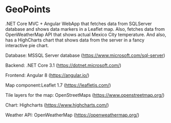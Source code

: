 # GeoPoints
.NET Core MVC + Angular WebApp that fetches data from SQLServer database and shows data markers in a Leaflet map.
Also, fetches data from OpenWeatherMap API that shows actual Mexico City temperature.
And also, has a HighCharts chart that shows data from the server in a fancy interactive pie chart. 

Database: MSSQL Server database 
(https://www.microsoft.com/sql-server)

Backend: .NET Core 3.1 
(https://dotnet.microsoft.com/)

Frontend: Angular 8 
(https://angular.io/)

Map component:Leaflet 1.7 
(https://leafletjs.com/)

Tile layers for the map: OpenStreetMaps
(https://www.openstreetmap.org/)

Chart: Highcharts 
(https://www.highcharts.com/)

Weather API: OpenWeatherMap 
(https://openweathermap.org/)
